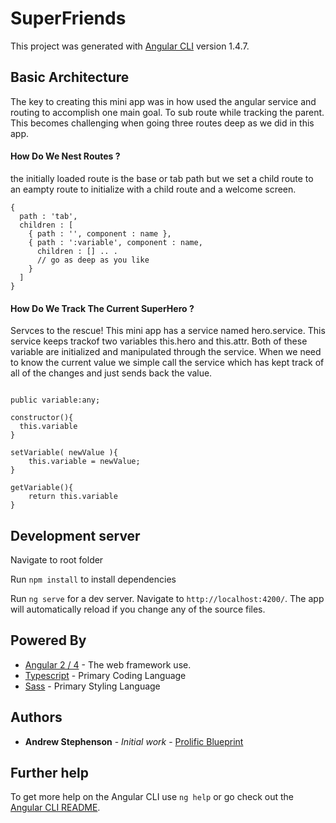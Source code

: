 # SuperFriends

This project was generated with [Angular CLI](https://github.com/angular/angular-cli) version 1.4.7.

## Basic Architecture

The key to creating this mini app was in how used the angular service and routing to accomplish one main goal. To sub route while tracking the parent. This becomes challenging when going three routes deep as we did in this app.

#### How Do We Nest Routes ?

the initially loaded route is the base or tab path but we set a child route to an eampty route to initialize with a child route and a welcome screen.
```
{
  path : 'tab',
  children : [
    { path : '', component : name },
    { path : ':variable', component : name, 
      children : [] .. .
      // go as deep as you like
    }
  ]
}
```
#### How Do We Track The Current SuperHero ?

Servces to the rescue! This mini app has a service named hero.service. This service keeps trackof two variables this.hero and this.attr. Both of these variable are initialized and manipulated through the service. When we need to know the current value we simple call the service which has kept track of all of the changes and just sends back the value.

```

public variable:any;

constructor(){
  this.variable
}

setVariable( newValue ){
    this.variable = newValue;
}

getVariable(){
    return this.variable
}
```

## Development server

Navigate to root folder

Run  `npm install` to install dependencies

Run `ng serve` for a dev server. Navigate to `http://localhost:4200/`. The app will automatically reload if you change any of the source files.

## Powered By

* [Angular 2 / 4](https://angular.io/) - The web framework use.
* [Typescript](https://www.typescriptlang.org/docs/home.html) - Primary Coding Language
* [Sass](http://sass-lang.com/) - Primary Styling Language

## Authors

* **Andrew Stephenson** - *Initial work* - [Prolific Blueprint](https://github.com/PurpleBooth)


## Further help

To get more help on the Angular CLI use `ng help` or go check out the [Angular CLI README](https://github.com/angular/angular-cli/blob/master/README.md).
